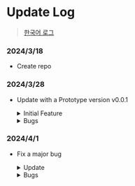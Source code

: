 # Update Log
> [한국어 로그](./UpdateLog_Kor.md)

### 2024/3/18
- Create repo

### 2024/3/28
- Update with a Prototype version v0.0.1

  <details>
    <summary>Initial Feature</summary>
    
    1. Select an entity by clicking
    2. Drag selected entity
    3. Highlight selected entity
    4. Click and drag node : render a line in canvas as UI

    ![1-1](https://github.com/ysj0828/NodeSystem/assets/63217600/312a31f4-ec84-4ba0-ba36-cd841bd5aed0)


  </details>
  
  <details>
    <summary>Bugs</summary>
    
    1. Line not being rendered at correct position
 
    ![2-1](https://github.com/ysj0828/NodeSystem/assets/63217600/02615dc2-c808-47b0-9db6-a605ba5c48af)
      
  </details>


### 2024/4/1
- Fix a major bug

  <details>
    <summary>Update</summary>
    
    1. Bug fix
        - Line not being rendered at correct position

  </details>
  
  <details>
    <summary>Bugs</summary>
    
    1. Connected line not being rendered
    2. Node OnDrag : line not snapping to a node nearby

    ![3-1](https://github.com/ysj0828/NodeSystem/assets/63217600/ba55d38d-23b7-413f-897e-a05b8ce29f52)

  </details>
